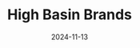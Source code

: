 ---  
layout: startup_page  
title: "High Basin Brands"  
id: "highbasinbrands.com"  
permalink: "/highbasinbrandshighbasinbrands.com11132024/"  
website: "https://highbasinbrands.com"  
funding_round: "Seed"  
funding_amount: "$4M"  
investors: ""  
about: "High Basin Brands is a premium spirits company focused on organic production and sustainable practices. They are committed to redefining the organic spirits landscape and meeting the rising demand for premium, sustainably produced beverages. Their portfolio includes Treaty Oak Brewing and Distilling and the upcoming launch of Ghost Hill Organic Vodka."  
markets: "Spirits, Alcoholic Beverages, Beverage Manufacturing"  
hq: "Dripping Springs, Texas, United States"  
founded_year: "2023"  
linkedin: "https://www.linkedin.com/company/high-basin-brands"  
twitter: ""  
instagram: ""  
facebook: ""  
crunchbase: ""  
pitchbook: ""  

date_display: "13-Nov-2024"  
date: "2024-11-13"

# SEO Optimization  
meta_title: "High Basin Brands - Seed Funding ($4M)"  
meta_description: "High Basin Brands, High Basin Brands is a premium spirits company focused on organic production and sustainable practices. They are committed to redefining the organic s..."  
meta_keywords: "High Basin Brands, Spirits, Alcoholic Beverages, Beverage Manufacturing, Seed funding"  
canonical_url: "https://startup.projectstartups.com/highbasinbrandshighbasinbrands.com11132024/"  
---